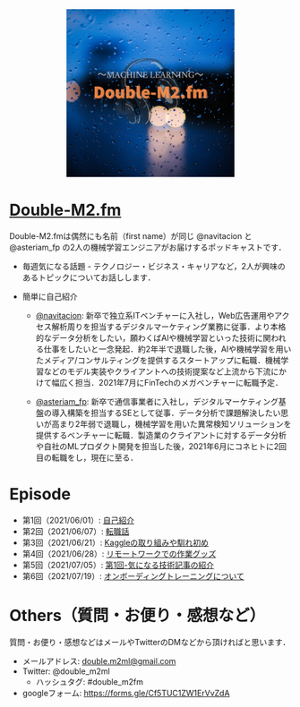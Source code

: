 <div align="center">
<img src="images/double-m2_logo.png" title="cover image" width="300">
</div>

# [Double-M2.fm](https://anchor.fm/double-m2)
Double-M2.fmは偶然にも名前（first name）が同じ @navitacion と @asteriam_fp の2人の機械学習エンジニアがお届けするポッドキャストです．

- 毎週気になる話題 - テクノロジー・ビジネス・キャリアなど，2人が興味のあるトピックについてお話しします．

- 簡単に自己紹介
    - [@navitacion](https://twitter.com/navitacion):
    新卒で独立系ITベンチャーに入社し，Web広告運用やアクセス解析周りを担当するデジタルマーケティング業務に従事．より本格的なデータ分析をしたい，願わくばAIや機械学習といった技術に関われる仕事をしたいと一念発起．約2年半で退職した後，AIや機械学習を用いたメディア/コンサルティングを提供するスタートアップに転職．機械学習などのモデル実装やクライアントへの技術提案など上流から下流にかけて幅広く担当．2021年7月にFinTechのメガベンチャーに転職予定．

    - [@asteriam_fp](https://twitter.com/asteriam_fp):
    新卒で通信事業者に入社し，デジタルマーケティング基盤の導入構築を担当するSEとして従事．データ分析で課題解決したい思いが高まり2年弱で退職し，機械学習を用いた異常検知ソリューションを提供するベンチャーに転職．製造業のクライアントに対するデータ分析や自社のMLプロダクト開発を担当した後，2021年6月にコネヒトに2回目の転職をし，現在に至る．

# Episode
- 第1回（2021/06/01）: [自己紹介](./episode/episode-001.md)
- 第2回（2021/06/07）: [転職話](./episode/episode-002.md)
- 第3回（2021/06/21）: [Kaggleの取り組みや馴れ初め](./episode/episode-003.md)
- 第4回（2021/06/28）: [リモートワークでの作業グッズ](./episode/episode-004.md)
- 第5回（2021/07/05）: [第1回-気になる技術記事の紹介](./episode/episode-005.md)
- 第6回（2021/07/19）: [オンボーディングトレーニングについて](./episode/episode-006.md)


# Others（質問・お便り・感想など）
質問・お便り・感想などはメールやTwitterのDMなどから頂ければと思います．

- メールアドレス: double.m2ml@gmail.com
- Twitter: @double_m2ml
    - ハッシュタグ: #double_m2fm
- googleフォーム: https://forms.gle/Cf5TUC1ZW1ErVvZdA

